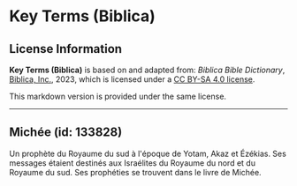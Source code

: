 # Key Terms (Biblica)

## License Information

**Key Terms (Biblica)** is based on and adapted from: _Biblica Bible Dictionary_, [Biblica, Inc.](https://www.biblica.com/), 2023, which is licensed under a [CC BY-SA 4.0 license](https://creativecommons.org/licenses/by-sa/4.0/legalcode.en).

This markdown version is provided under the same license.



--------------------------------

## Michée (id: 133828)

Un prophète du Royaume du sud à l'époque de Yotam, Akaz et Ézékias. Ses messages étaient destinés aux Israélites du Royaume du nord et du Royaume du sud. Ses prophéties se trouvent dans le livre de Michée.


